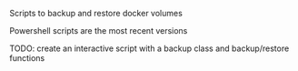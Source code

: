 Scripts to backup and restore docker volumes

Powershell scripts are the most recent versions

TODO: create an interactive script with a backup class and backup/restore functions
